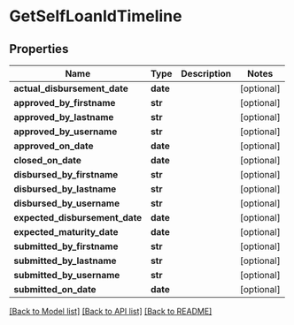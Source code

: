 # GetSelfLoanIdTimeline

## Properties
Name | Type | Description | Notes
------------ | ------------- | ------------- | -------------
**actual_disbursement_date** | **date** |  | [optional] 
**approved_by_firstname** | **str** |  | [optional] 
**approved_by_lastname** | **str** |  | [optional] 
**approved_by_username** | **str** |  | [optional] 
**approved_on_date** | **date** |  | [optional] 
**closed_on_date** | **date** |  | [optional] 
**disbursed_by_firstname** | **str** |  | [optional] 
**disbursed_by_lastname** | **str** |  | [optional] 
**disbursed_by_username** | **str** |  | [optional] 
**expected_disbursement_date** | **date** |  | [optional] 
**expected_maturity_date** | **date** |  | [optional] 
**submitted_by_firstname** | **str** |  | [optional] 
**submitted_by_lastname** | **str** |  | [optional] 
**submitted_by_username** | **str** |  | [optional] 
**submitted_on_date** | **date** |  | [optional] 

[[Back to Model list]](../README.md#documentation-for-models) [[Back to API list]](../README.md#documentation-for-api-endpoints) [[Back to README]](../README.md)

